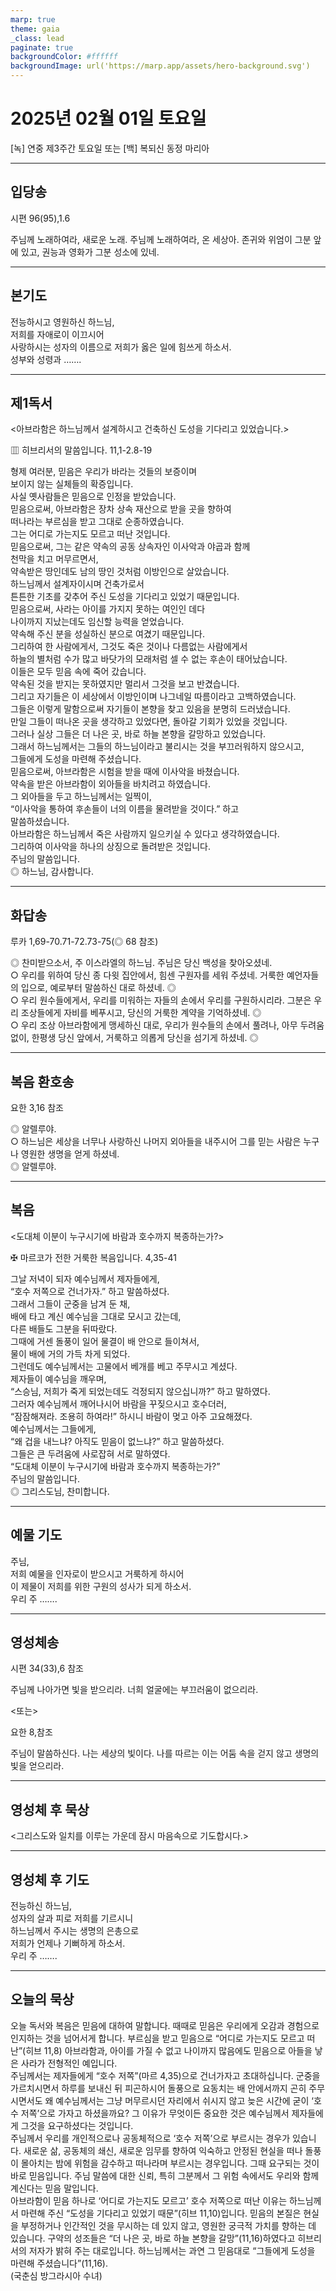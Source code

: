 ```yaml
---
marp: true
theme: gaia
_class: lead
paginate: true
backgroundColor: #ffffff
backgroundImage: url('https://marp.app/assets/hero-background.svg')
---
```


# 2025년 02월 01일 토요일

[녹] 연중 제3주간 토요일 또는 [백] 복되신 동정 마리아  




---

## 입당송

시편 96(95),1.6

주님께 노래하여라, 새로운 노래. 주님께 노래하여라, 온 세상아. 존귀와 위엄이 그분 앞에 있고, 권능과 영화가 그분 성소에 있네.  
  


---

## 본기도

전능하시고 영원하신 하느님,  
저희를 자애로이 이끄시어  
사랑하시는 성자의 이름으로 저희가 옳은 일에 힘쓰게 하소서.  
성부와 성령과 …….  
  


---

## 제1독서

<아브라함은 하느님께서 설계하시고 건축하신 도성을 기다리고 있었습니다.>

▥ 히브리서의 말씀입니다. 11,1-2.8-19

형제 여러분, 믿음은 우리가 바라는 것들의 보증이며  
보이지 않는 실체들의 확증입니다.  
사실 옛사람들은 믿음으로 인정을 받았습니다.  
믿음으로써, 아브라함은 장차 상속 재산으로 받을 곳을 향하여  
떠나라는 부르심을 받고 그대로 순종하였습니다.  
그는 어디로 가는지도 모르고 떠난 것입니다.  
믿음으로써, 그는 같은 약속의 공동 상속자인 이사악과 야곱과 함께  
천막을 치고 머무르면서,  
약속받은 땅인데도 남의 땅인 것처럼 이방인으로 살았습니다.  
하느님께서 설계자이시며 건축가로서  
튼튼한 기초를 갖추어 주신 도성을 기다리고 있었기 때문입니다.  
믿음으로써, 사라는 아이를 가지지 못하는 여인인 데다  
나이까지 지났는데도 임신할 능력을 얻었습니다.  
약속해 주신 분을 성실하신 분으로 여겼기 때문입니다.  
그리하여 한 사람에게서, 그것도 죽은 것이나 다름없는 사람에게서  
하늘의 별처럼 수가 많고 바닷가의 모래처럼 셀 수 없는 후손이 태어났습니다.  
이들은 모두 믿음 속에 죽어 갔습니다.  
약속된 것을 받지는 못하였지만 멀리서 그것을 보고 반겼습니다.  
그리고 자기들은 이 세상에서 이방인이며 나그네일 따름이라고 고백하였습니다.  
그들은 이렇게 말함으로써 자기들이 본향을 찾고 있음을 분명히 드러냈습니다.  
만일 그들이 떠나온 곳을 생각하고 있었다면, 돌아갈 기회가 있었을 것입니다.  
그러나 실상 그들은 더 나은 곳, 바로 하늘 본향을 갈망하고 있었습니다.  
그래서 하느님께서는 그들의 하느님이라고 불리시는 것을 부끄러워하지 않으시고,  
그들에게 도성을 마련해 주셨습니다.  
믿음으로써, 아브라함은 시험을 받을 때에 이사악을 바쳤습니다.  
약속을 받은 아브라함이 외아들을 바치려고 하였습니다.  
그 외아들을 두고 하느님께서는 일찍이,  
“이사악을 통하여 후손들이 너의 이름을 물려받을 것이다.” 하고  
말씀하셨습니다.  
아브라함은 하느님께서 죽은 사람까지 일으키실 수 있다고 생각하였습니다.  
그리하여 이사악을 하나의 상징으로 돌려받은 것입니다.  
주님의 말씀입니다.  
◎ 하느님, 감사합니다.  
  


---

## 화답송

루카 1,69-70.71-72.73-75(◎ 68 참조)

◎ 찬미받으소서, 주 이스라엘의 하느님. 주님은 당신 백성을 찾아오셨네.  
○ 우리를 위하여 당신 종 다윗 집안에서, 힘센 구원자를 세워 주셨네. 거룩한 예언자들의 입으로, 예로부터 말씀하신 대로 하셨네. ◎  
○ 우리 원수들에게서, 우리를 미워하는 자들의 손에서 우리를 구원하시리라. 그분은 우리 조상들에게 자비를 베푸시고, 당신의 거룩한 계약을 기억하셨네. ◎  
○ 우리 조상 아브라함에게 맹세하신 대로, 우리가 원수들의 손에서 풀려나, 아무 두려움 없이, 한평생 당신 앞에서, 거룩하고 의롭게 당신을 섬기게 하셨네. ◎  
  


---

## 복음 환호송

요한 3,16 참조

◎ 알렐루야.  
○ 하느님은 세상을 너무나 사랑하신 나머지 외아들을 내주시어 그를 믿는 사람은 누구나 영원한 생명을 얻게 하셨네.  
◎ 알렐루야.  
  


---

## 복음

<도대체 이분이 누구시기에 바람과 호수까지 복종하는가?>

✠ 마르코가 전한 거룩한 복음입니다. 4,35-41

그날 저녁이 되자 예수님께서 제자들에게,  
“호수 저쪽으로 건너가자.” 하고 말씀하셨다.  
그래서 그들이 군중을 남겨 둔 채,  
배에 타고 계신 예수님을 그대로 모시고 갔는데,  
다른 배들도 그분을 뒤따랐다.  
그때에 거센 돌풍이 일어 물결이 배 안으로 들이쳐서,  
물이 배에 거의 가득 차게 되었다.  
그런데도 예수님께서는 고물에서 베개를 베고 주무시고 계셨다.  
제자들이 예수님을 깨우며,  
“스승님, 저희가 죽게 되었는데도 걱정되지 않으십니까?” 하고 말하였다.  
그러자 예수님께서 깨어나시어 바람을 꾸짖으시고 호수더러,  
“잠잠해져라. 조용히 하여라!” 하시니 바람이 멎고 아주 고요해졌다.  
예수님께서는 그들에게,  
“왜 겁을 내느냐? 아직도 믿음이 없느냐?” 하고 말씀하셨다.  
그들은 큰 두려움에 사로잡혀 서로 말하였다.  
“도대체 이분이 누구시기에 바람과 호수까지 복종하는가?”  
주님의 말씀입니다.  
◎ 그리스도님, 찬미합니다.  
  


---

## 예물 기도

주님,  
저희 예물을 인자로이 받으시고 거룩하게 하시어  
이 제물이 저희를 위한 구원의 성사가 되게 하소서.  
우리 주 …….  
  


---

## 영성체송

시편 34(33),6 참조

주님께 나아가면 빛을 받으리라. 너희 얼굴에는 부끄러움이 없으리라.  
  
<또는>  
  
요한 8,참조  
  
주님이 말씀하신다. 나는 세상의 빛이다. 나를 따르는 이는 어둠 속을 걷지 않고 생명의 빛을 얻으리라.  


---

## 영성체 후 묵상

<그리스도와 일치를 이루는 가운데 잠시 마음속으로 기도합시다.>  


---

## 영성체 후 기도

전능하신 하느님,  
성자의 살과 피로 저희를 기르시니  
하느님께서 주시는 생명의 은총으로  
저희가 언제나 기뻐하게 하소서.  
우리 주 …….  
  


---

## 오늘의 묵상

오늘 독서와 복음은 믿음에 대하여 말합니다. 때때로 믿음은 우리에게 오감과 경험으로 인지하는 것을 넘어서게 합니다. 부르심을 받고 믿음으로 “어디로 가는지도 모르고 떠난”(히브 11,8) 아브라함과, 아이를 가질 수 없고 나이까지 많음에도 믿음으로 아들을 낳은 사라가 전형적인 예입니다.  
주님께서는 제자들에게 “호수 저쪽”(마르 4,35)으로 건너가자고 초대하십니다. 군중을 가르치시면서 하루를 보내신 뒤 피곤하시어 돌풍으로 요동치는 배 안에서까지 곤히 주무시면서도 왜 예수님께서는 그냥 머무르시던 자리에서 쉬시지 않고 늦은 시간에 굳이 ‘호수 저쪽’으로 가자고 하셨을까요? 그 이유가 무엇이든 중요한 것은 예수님께서 제자들에게 그것을 요구하셨다는 것입니다.  
주님께서 우리를 개인적으로나 공동체적으로 ‘호수 저쪽’으로 부르시는 경우가 있습니다. 새로운 삶, 공동체의 쇄신, 새로운 임무를 향하여 익숙하고 안정된 현실을 떠나 돌풍이 몰아치는 밤에 위험을 감수하고 떠나라며 부르시는 경우입니다. 그때 요구되는 것이 바로 믿음입니다. 주님 말씀에 대한 신뢰, 특히 그분께서 그 위험 속에서도 우리와 함께 계신다는 믿음 말입니다.  
아브라함이 믿음 하나로 ‘어디로 가는지도 모르고’ 호수 저쪽으로 떠난 이유는 하느님께서 마련해 주신 “도성을 기다리고 있었기 때문”(히브 11,10)입니다. 믿음의 본질은 현실을 부정하거나 인간적인 것을 무시하는 데 있지 않고, 영원한 궁극적 가치를 향하는 데 있습니다. 구약의 성조들은 “더 나은 곳, 바로 하늘 본향을 갈망”(11,16)하였다고 히브리서의 저자가 밝혀 주는 대로입니다. 하느님께서는 과연 그 믿음대로 “그들에게 도성을 마련해 주셨습니다”(11,16).  
(국춘심 방그라시아 수녀)